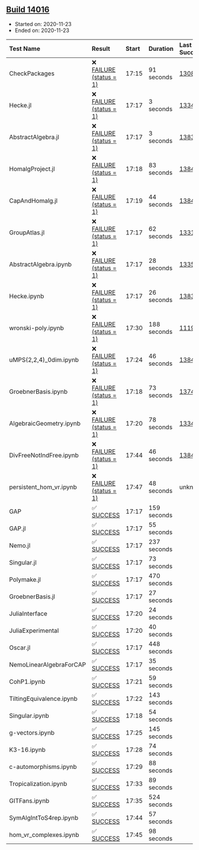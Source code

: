 ## [Build 14016](https://oscarci.mathematik.uni-kl.de/job/oscar/14016/)

* Started on: 2020-11-23
* Ended on: 2020-11-23

| Test Name    | Result | Start | Duration | Last Success | First Failure |
|:-------------|:-------|:------|:---------|:-------------|:--------------|
| CheckPackages | ❌ [FAILURE (status = 1)](https://oscarci.mathematik.uni-kl.de/job/oscar/14016/artifact/logs/build-14016/CheckPackages.log) | 17:15 | 91 seconds | [13085](https://oscarci.mathematik.uni-kl.de/job/oscar/13085/) | [13086](https://oscarci.mathematik.uni-kl.de/job/oscar/13086/) |
| Hecke.jl | ❌ [FAILURE (status = 1)](https://oscarci.mathematik.uni-kl.de/job/oscar/14016/artifact/logs/build-14016/Hecke.jl.log) | 17:17 | 3 seconds | [13341](https://oscarci.mathematik.uni-kl.de/job/oscar/13341/) | [13342](https://oscarci.mathematik.uni-kl.de/job/oscar/13342/) |
| AbstractAlgebra.jl | ❌ [FAILURE (status = 1)](https://oscarci.mathematik.uni-kl.de/job/oscar/14016/artifact/logs/build-14016/AbstractAlgebra.jl.log) | 17:17 | 3 seconds | [13837](https://oscarci.mathematik.uni-kl.de/job/oscar/13837/) | [13838](https://oscarci.mathematik.uni-kl.de/job/oscar/13838/) |
| HomalgProject.jl | ❌ [FAILURE (status = 1)](https://oscarci.mathematik.uni-kl.de/job/oscar/14016/artifact/logs/build-14016/HomalgProject.jl.log) | 17:18 | 83 seconds | [13845](https://oscarci.mathematik.uni-kl.de/job/oscar/13845/) | [13846](https://oscarci.mathematik.uni-kl.de/job/oscar/13846/) |
| CapAndHomalg.jl | ❌ [FAILURE (status = 1)](https://oscarci.mathematik.uni-kl.de/job/oscar/14016/artifact/logs/build-14016/CapAndHomalg.jl.log) | 17:19 | 44 seconds | [13845](https://oscarci.mathematik.uni-kl.de/job/oscar/13845/) | [13846](https://oscarci.mathematik.uni-kl.de/job/oscar/13846/) |
| GroupAtlas.jl | ❌ [FAILURE (status = 1)](https://oscarci.mathematik.uni-kl.de/job/oscar/14016/artifact/logs/build-14016/GroupAtlas.jl.log) | 17:17 | 62 seconds | [13311](https://oscarci.mathematik.uni-kl.de/job/oscar/13311/) | [13312](https://oscarci.mathematik.uni-kl.de/job/oscar/13312/) |
| AbstractAlgebra.ipynb | ❌ [FAILURE (status = 1)](https://oscarci.mathematik.uni-kl.de/job/oscar/14016/artifact/logs/build-14016/AbstractAlgebra.ipynb.log) | 17:17 | 28 seconds | [13355](https://oscarci.mathematik.uni-kl.de/job/oscar/13355/) | [13356](https://oscarci.mathematik.uni-kl.de/job/oscar/13356/) |
| Hecke.ipynb | ❌ [FAILURE (status = 1)](https://oscarci.mathematik.uni-kl.de/job/oscar/14016/artifact/logs/build-14016/Hecke.ipynb.log) | 17:17 | 26 seconds | [13837](https://oscarci.mathematik.uni-kl.de/job/oscar/13837/) | [13838](https://oscarci.mathematik.uni-kl.de/job/oscar/13838/) |
| wronski-poly.ipynb | ❌ [FAILURE (status = 1)](https://oscarci.mathematik.uni-kl.de/job/oscar/14016/artifact/logs/build-14016/wronski-poly.ipynb.log) | 17:30 | 188 seconds | [11192](https://oscarci.mathematik.uni-kl.de/job/oscar/11192/) | [11193](https://oscarci.mathematik.uni-kl.de/job/oscar/11193/) |
| uMPS(2,2,4)_0dim.ipynb | ❌ [FAILURE (status = 1)](https://oscarci.mathematik.uni-kl.de/job/oscar/14016/artifact/logs/build-14016/uMPS-2-2-4-_0dim.ipynb.log) | 17:24 | 46 seconds | [13841](https://oscarci.mathematik.uni-kl.de/job/oscar/13841/) | [13842](https://oscarci.mathematik.uni-kl.de/job/oscar/13842/) |
| GroebnerBasis.ipynb | ❌ [FAILURE (status = 1)](https://oscarci.mathematik.uni-kl.de/job/oscar/14016/artifact/logs/build-14016/GroebnerBasis.ipynb.log) | 17:18 | 73 seconds | [13748](https://oscarci.mathematik.uni-kl.de/job/oscar/13748/) | [13749](https://oscarci.mathematik.uni-kl.de/job/oscar/13749/) |
| AlgebraicGeometry.ipynb | ❌ [FAILURE (status = 1)](https://oscarci.mathematik.uni-kl.de/job/oscar/14016/artifact/logs/build-14016/AlgebraicGeometry.ipynb.log) | 17:20 | 78 seconds | [13341](https://oscarci.mathematik.uni-kl.de/job/oscar/13341/) | [13342](https://oscarci.mathematik.uni-kl.de/job/oscar/13342/) |
| DivFreeNotIndFree.ipynb | ❌ [FAILURE (status = 1)](https://oscarci.mathematik.uni-kl.de/job/oscar/14016/artifact/logs/build-14016/DivFreeNotIndFree.ipynb.log) | 17:44 | 46 seconds | [13845](https://oscarci.mathematik.uni-kl.de/job/oscar/13845/) | [13846](https://oscarci.mathematik.uni-kl.de/job/oscar/13846/) |
| persistent_hom_vr.ipynb | ❌ [FAILURE (status = 1)](https://oscarci.mathematik.uni-kl.de/job/oscar/14016/artifact/logs/build-14016/persistent_hom_vr.ipynb.log) | 17:47 | 48 seconds | unknown | unknown |
| GAP | ✅ [SUCCESS](https://oscarci.mathematik.uni-kl.de/job/oscar/14016/artifact/logs/build-14016/GAP.log) | 17:17 | 159 seconds |  |  |
| GAP.jl | ✅ [SUCCESS](https://oscarci.mathematik.uni-kl.de/job/oscar/14016/artifact/logs/build-14016/GAP.jl.log) | 17:17 | 55 seconds |  |  |
| Nemo.jl | ✅ [SUCCESS](https://oscarci.mathematik.uni-kl.de/job/oscar/14016/artifact/logs/build-14016/Nemo.jl.log) | 17:17 | 237 seconds |  |  |
| Singular.jl | ✅ [SUCCESS](https://oscarci.mathematik.uni-kl.de/job/oscar/14016/artifact/logs/build-14016/Singular.jl.log) | 17:17 | 73 seconds |  |  |
| Polymake.jl | ✅ [SUCCESS](https://oscarci.mathematik.uni-kl.de/job/oscar/14016/artifact/logs/build-14016/Polymake.jl.log) | 17:17 | 470 seconds |  |  |
| GroebnerBasis.jl | ✅ [SUCCESS](https://oscarci.mathematik.uni-kl.de/job/oscar/14016/artifact/logs/build-14016/GroebnerBasis.jl.log) | 17:17 | 27 seconds |  |  |
| JuliaInterface | ✅ [SUCCESS](https://oscarci.mathematik.uni-kl.de/job/oscar/14016/artifact/logs/build-14016/JuliaInterface.log) | 17:20 | 24 seconds |  |  |
| JuliaExperimental | ✅ [SUCCESS](https://oscarci.mathematik.uni-kl.de/job/oscar/14016/artifact/logs/build-14016/JuliaExperimental.log) | 17:20 | 40 seconds |  |  |
| Oscar.jl | ✅ [SUCCESS](https://oscarci.mathematik.uni-kl.de/job/oscar/14016/artifact/logs/build-14016/Oscar.jl.log) | 17:17 | 448 seconds |  |  |
| NemoLinearAlgebraForCAP | ✅ [SUCCESS](https://oscarci.mathematik.uni-kl.de/job/oscar/14016/artifact/logs/build-14016/NemoLinearAlgebraForCAP.log) | 17:17 | 35 seconds |  |  |
| CohP1.ipynb | ✅ [SUCCESS](https://oscarci.mathematik.uni-kl.de/job/oscar/14016/artifact/logs/build-14016/CohP1.ipynb.log) | 17:21 | 59 seconds |  |  |
| TiltingEquivalence.ipynb | ✅ [SUCCESS](https://oscarci.mathematik.uni-kl.de/job/oscar/14016/artifact/logs/build-14016/TiltingEquivalence.ipynb.log) | 17:22 | 143 seconds |  |  |
| Singular.ipynb | ✅ [SUCCESS](https://oscarci.mathematik.uni-kl.de/job/oscar/14016/artifact/logs/build-14016/Singular.ipynb.log) | 17:18 | 54 seconds |  |  |
| g-vectors.ipynb | ✅ [SUCCESS](https://oscarci.mathematik.uni-kl.de/job/oscar/14016/artifact/logs/build-14016/g-vectors.ipynb.log) | 17:25 | 145 seconds |  |  |
| K3-16.ipynb | ✅ [SUCCESS](https://oscarci.mathematik.uni-kl.de/job/oscar/14016/artifact/logs/build-14016/K3-16.ipynb.log) | 17:28 | 74 seconds |  |  |
| c-automorphisms.ipynb | ✅ [SUCCESS](https://oscarci.mathematik.uni-kl.de/job/oscar/14016/artifact/logs/build-14016/c-automorphisms.ipynb.log) | 17:29 | 88 seconds |  |  |
| Tropicalization.ipynb | ✅ [SUCCESS](https://oscarci.mathematik.uni-kl.de/job/oscar/14016/artifact/logs/build-14016/Tropicalization.ipynb.log) | 17:33 | 89 seconds |  |  |
| GITFans.ipynb | ✅ [SUCCESS](https://oscarci.mathematik.uni-kl.de/job/oscar/14016/artifact/logs/build-14016/GITFans.ipynb.log) | 17:35 | 524 seconds |  |  |
| SymAlgIntToS4rep.ipynb | ✅ [SUCCESS](https://oscarci.mathematik.uni-kl.de/job/oscar/14016/artifact/logs/build-14016/SymAlgIntToS4rep.ipynb.log) | 17:44 | 57 seconds |  |  |
| hom_vr_complexes.ipynb | ✅ [SUCCESS](https://oscarci.mathematik.uni-kl.de/job/oscar/14016/artifact/logs/build-14016/hom_vr_complexes.ipynb.log) | 17:45 | 98 seconds |  |  |
